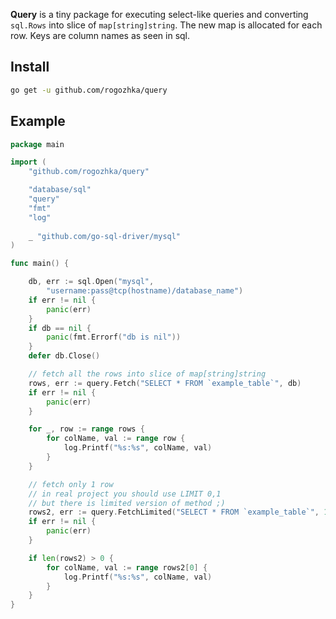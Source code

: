 **Query** is a tiny package for executing select-like queries and converting `sql.Rows` into slice of `map[string]string`. The new map is allocated for each row. Keys are column names as seen in sql.



## Install


```bash
go get -u github.com/rogozhka/query
```



## Example

```go
package main

import (
	"github.com/rogozhka/query"

	"database/sql"
	"query"
	"fmt"
	"log"
	
	_ "github.com/go-sql-driver/mysql"
)

func main() {

	db, err := sql.Open("mysql",
		"username:pass@tcp(hostname)/database_name")
	if err != nil {
		panic(err)
	}
	if db == nil {
		panic(fmt.Errorf("db is nil"))
	}
	defer db.Close()

	// fetch all the rows into slice of map[string]string
	rows, err := query.Fetch("SELECT * FROM `example_table`", db)
	if err != nil {
		panic(err)
	}

	for _, row := range rows {
		for colName, val := range row {
			log.Printf("%s:%s", colName, val)
		}
	}

	// fetch only 1 row
	// in real project you should use LIMIT 0,1
	// but there is limited version of method ;)
	rows2, err := query.FetchLimited("SELECT * FROM `example_table`", 1, db)
	if err != nil {
		panic(err)
	}

	if len(rows2) > 0 {
		for colName, val := range rows2[0] {
			log.Printf("%s:%s", colName, val)
		}
	}
}
```

